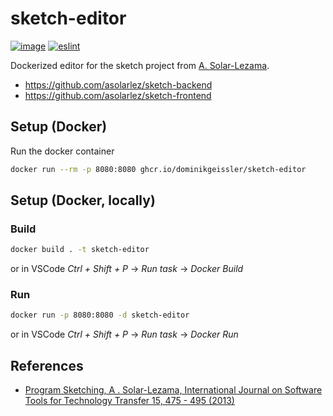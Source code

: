# sketch-editor
[![image](https://github.com/dominikgeissler/sketch-editor/actions/workflows/docker-build.yml/badge.svg?branch=main)](https://github.com/dominikgeissler/sketch-editor/actions/workflows/docker-build.yml)
[![eslint](https://github.com/dominikgeissler/sketch-editor/actions/workflows/eslint.yml/badge.svg?branch=main)](https://github.com/dominikgeissler/sketch-editor/actions/workflows/eslint.yml)

Dockerized editor for the sketch project from [A. Solar-Lezama](https://people.csail.mit.edu/asolar/).

* https://github.com/asolarlez/sketch-backend
* https://github.com/asolarlez/sketch-frontend


## Setup (Docker)
Run the docker container

```bash
docker run --rm -p 8080:8080 ghcr.io/dominikgeissler/sketch-editor
```

## Setup (Docker, locally)
### Build
```bash
docker build . -t sketch-editor
```
or in VSCode _Ctrl + Shift + P_ -> _Run task_ -> _Docker Build_

### Run
```bash
docker run -p 8080:8080 -d sketch-editor
```
or in VSCode _Ctrl + Shift + P_ -> _Run task_ -> _Docker Run_


## References
* [Program Sketching, A . Solar-Lezama, International Journal on Software Tools for Technology Transfer 15, 475 - 495 (2013)](https://doi.org/10.1007/s10009-012-0249-7)
